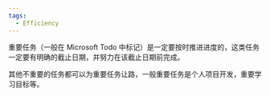```yaml
---
tags:
  - Efficiency
---
```

重要任务（一般在 Microsoft Todo 中标记）是一定要按时推进进度的，这类任务一定要有明确的截止日期，并努力在该截止日期前完成。

其他不重要的任务都可以为重要任务让路，一般重要任务是个人项目开发，重要学习目标等。